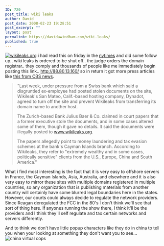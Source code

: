```yaml
---
ID: 720
post_title: wiki leaks
author: David
post_date: 2008-02-23 19:28:51
post_excerpt: ""
layout: post
permalink: https://davidawindham.com/wiki-leaks/
published: true
---
```

<a href="http://88.80.13.160/"><img src="http://davidawindham.com/images/wikileaks.png" alt="wikileaks.org" /></a>
i had read this on friday in the <a href="http://www.nytimes.com/2008/02/19/us/19cnd-wiki.html">nytimes</a> and did some follow up.. wiki leaks is ordered to be shut off..  the judge orders the domain registrar.. they comply and thousands of people like me immediately begin posting this link..  <a href="http://88.80.13.160/">http://88.80.13.160/</a> so in return it got more press articles like <a href="http://www.cbsnews.com/stories/2008/02/20/tech/main3852636.shtml">this from CBS news</a>.



<blockquote>"Last week, under pressure from a Swiss bank which said a disgruntled ex-employee had posted stolen documents on the site, Wikileak's San Mateo, Calif.-based hosting company, Dynadot, agreed to turn off the site and prevent Wikileaks from transferring its domain name to another host.

The Zurich-based Bank Julius Baer & Co. claimed in court papers that a former executive stole the documents, and in some cases altered some of them, though it gave no details. It said the documents were illegally posted to www.wikileaks.org.

The papers allegedly point to money laundering and tax evasion schemes at the bank's Cayman Islands branch. According to Wikileaks, they refer to "extremely wealthy and in some cases, politically sensitive" clients from the U.S., Europe, China and South America."</blockquote>



What i find most interesting is the fact that it is very easy to offshore servers in France, the Cayman Islands, Asia, Australia, and elsewhere and it is also very easy to mirror these sites with multiple domains registered in multiple countries, so any organization that is publishing materials from another country will certainly have some blurred legal boundaries here in the states. However, our courts could always decide to regulate the network providers. Since Reagan deregulated the FCC in the 80's I don't think we'll see that sort of thing here. If anyones running the show there, I think it'll be the providers and I think they'll self regulate and tax certain networks and servers differently.  

And to think we don't have little popup characters like they do in china to tell you when your looking at something they don't want you to see...
<img src="http://davidawindham.com/images/chinacops.jpg" alt="china virtual cops" />